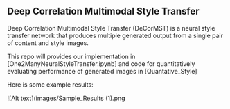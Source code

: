 ## Deep Correlation Multimodal Style Transfer

Deep Correlation Multimodal Style Transfer (DeCorMST) is a neural style transfer network that produces multiple generated output from a single pair of content and style images.

This repo will provides our implementation in [One2ManyNeuralStyleTransfer.ipynb] and code for quantitatively evaluating performance of generated images in [Quantative_Style]

Here is some example results:

![Alt text](images/Sample_Results (1).png

